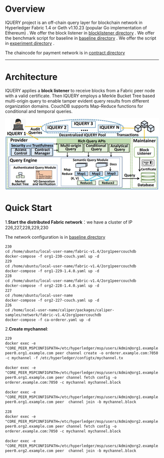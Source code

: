 # Overview

IQUERY project is an off-chain query layer for blockchain network in Hyperledger Fabric 1.4 or Geth v1.10.23 (popular Go implementation of
Ethereum) . We offer the block listener in [blocklistener  directory](/blocklistner) . We offer the benchmark script for baseline in [baseline directory](/baseline) . We offer the script in [experiment directory](/experiment ) . 

The chaincode for payment network is in [contract directory](/blocklistner/src/contract/fabric/iot) 

---

# Architecture

IQUERY applies a **block listener** to receive blocks from a Fabric peer node with a valid certificate. Then IQUERY employs a Merkle Bucket Tree based multi-origin query to enable tamper evident query results from different organization domains. CouchDB supports Map-Reduce functions for conditional and temporal queries.

![image](</picture/architecture.JPG>)



# Quick Start

1.**Start the distributed Fabric network**：we have a cluster of IP 226,227,228,229,230

The network configuration is in [baseline directory](/baseline) 

```shell
230
cd /home/ubuntu/local-user-name/fabric-v1.4/2org1peercouchdb
docker-compose -f org1-230-couch.yaml up -d
229
cd /home/ubuntu/local-user-name/fabric-v1.4/2org1peercouchdb
docker-compose -f org1-229-1.4.0.yaml up -d
228
cd /home/ubuntu/local-user-name/fabric-v1.4/2org1peercouchdb
docker-compose -f org2-228-1.4.0.yaml up -d
227 
cd /home/ubuntu/local-user-name
docker-compose -f org2-227-couch.yaml up -d
226
cd /home/local-user-name/caliper/packages/caliper-samples/network/fabric-v1.4/2org1peercouchdb
docker-compose -f ca-orderer.yaml up -d

```

2.**Create mychannel**:

```shell
229
docker exec -e "CORE_PEER_MSPCONFIGPATH=/etc/hyperledger/msp/users/Admin@org1.example.com/msp" peer0.org1.example.com peer channel create -o orderer.example.com:7050 -c mychannel -f /etc/hyperledger/configtx/mychannel.tx

docker exec -e "CORE_PEER_MSPCONFIGPATH=/etc/hyperledger/msp/users/Admin@org1.example.com/msp" peer0.org1.example.com peer channel fetch config -o orderer.example.com:7050 -c mychannel mychannel.block

docker exec -e "CORE_PEER_MSPCONFIGPATH=/etc/hyperledger/msp/users/Admin@org1.example.com/msp" peer0.org1.example.com peer  channel join -b mychannel.block

228
docker exec -e "CORE_PEER_MSPCONFIGPATH=/etc/hyperledger/msp/users/Admin@org2.example.com/msp" peer0.org2.example.com peer channel fetch config -o orderer.example.com:7050 -c mychannel mychannel.block

docker exec -e "CORE_PEER_MSPCONFIGPATH=/etc/hyperledger/msp/users/Admin@org2.example.com/msp" peer0.org2.example.com peer  channel join -b mychannel.block
```

